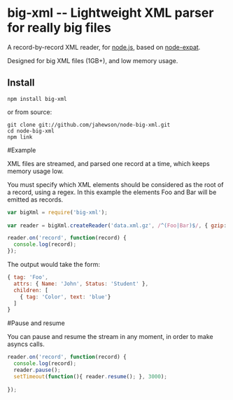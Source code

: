 # big-xml -- Lightweight XML parser for really big files

A record-by-record XML reader, for [node.js](http://nodejs.org/), based on [node-expat](https://github.com/astro/node-expat).

Designed for big XML files (1GB+), and low memory usage.

## Install

    npm install big-xml

or from source:

    git clone git://github.com/jahewson/node-big-xml.git
    cd node-big-xml
    npm link

#Example

XML files are streamed, and parsed one record at a time, which keeps memory usage low.

You must specify which XML elements should be considered as the root of a record, using a regex. In this
example the elements Foo and Bar will be emitted as records.

```javascript
var bigXml = require('big-xml');
    
var reader = bigXml.createReader('data.xml.gz', /^(Foo|Bar)$/, { gzip: true });

reader.on('record', function(record) {
  console.log(record);
});
```

The output would take the form:

```javascript
{ tag: 'Foo',
  attrs: { Name: 'John', Status: 'Student' },
  children: [
    { tag: 'Color', text: 'blue'} 
  ]
}
```


#Pause and resume

You can pause and resume the stream in any moment, in order to make asyncs calls.



```javascript
reader.on('record', function(record) {
  console.log(record);
  reader.pause();
  setTimeout(function(){ reader.resume(); }, 3000);
  
});
```

